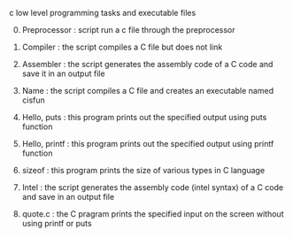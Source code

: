 c low level programming tasks and executable files

0. Preprocessor : script run a c file through the preprocessor

1. Compiler     : the script compiles a C file but does not link

2. Assembler    : the script generates the assembly code of a C code and save it in an output file

3. Name         : the script compiles a C file and creates an executable named cisfun

4. Hello, puts  : this program prints out the specified output using puts function

5. Hello, printf : this program prints out the specified output using printf function

6. sizeof        : this program prints the size of various types in C language

7. Intel         : the script generates the assembly code (intel syntax) of a C code and save in an output file

8. quote.c       : the C pragram prints the specified input on the screen without using printf or puts

